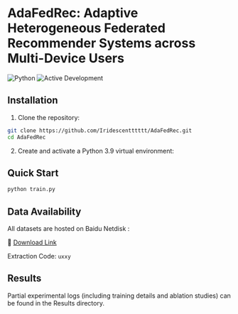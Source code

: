 # AdaFedRec: Adaptive Heterogeneous Federated Recommender Systems across Multi-Device Users

![Python](https://img.shields.io/badge/Python-3.9-blue)
![Active Development](https://img.shields.io/badge/status-actively_developing-brightgreen)

## Installation

1. Clone the repository:
```bash
git clone https://github.com/Iridescentttttt/AdaFedRec.git
cd AdaFedRec
```

2. Create and activate a Python 3.9 virtual environment:



## Quick Start

```python
python train.py
```



## Data Availability

All datasets are hosted on Baidu Netdisk : 

🔗 [Download Link](https://pan.baidu.com/s/161mG1j6C_SAU4Q3fCFYuHQ?pwd=uxxy ) 

Extraction Code: `uxxy`




## Results

Partial experimental logs (including training details and ablation studies) can be found in the Results directory.


